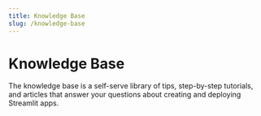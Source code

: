 ```yaml
---
title: Knowledge Base
slug: /knowledge-base
---
```


# Knowledge Base

The knowledge base is a self-serve library of tips, step-by-step tutorials, and articles that answer your questions about creating and deploying Streamlit apps.

<TileContainer>
    <Tile 
        icon="local_library"
        background="orange-70"
        title="Tutorials" 
        text="Nemo enim ipsam voluptatem quia voluptas sit aspernatur aut odit aut fugit, sed quia." 
        link="/knowledge-base/tutorials"
    />
    <Tile 
        icon="auto_awesome"
        background="orange-70"
        title="Using Streamlit" 
        text="Here are some frequently asked questions about using Streamlit." 
        link="/knowledge-base/using-streamlit"
    />
        <Tile 
        icon="build"
        background="orange-70"
        title="Streamlit Components" 
        text="Here are some questions we've received about Streamlit Components." 
        link="/knowledge-base/components"
    />
    <Tile 
        size="half"
        icon="downloading"
        background="orange-70"
        title="Installing Dependencies" 
        text="Nemo enim ipsam voluptatem quia voluptas sit aspernatur aut odit aut fugit, sed quia." 
        link="/knowledge-base/dependencies"
    />
    <Tile 
        size="half" 
        icon="report"
        background="orange-70"
        title="Deployment Issues" 
        text="Nemo enim ipsam voluptatem quia voluptas sit aspernatur aut odit aut fugit, sed quia." 
        link="/knowledge-base/deploy"
    />
</TileContainer>